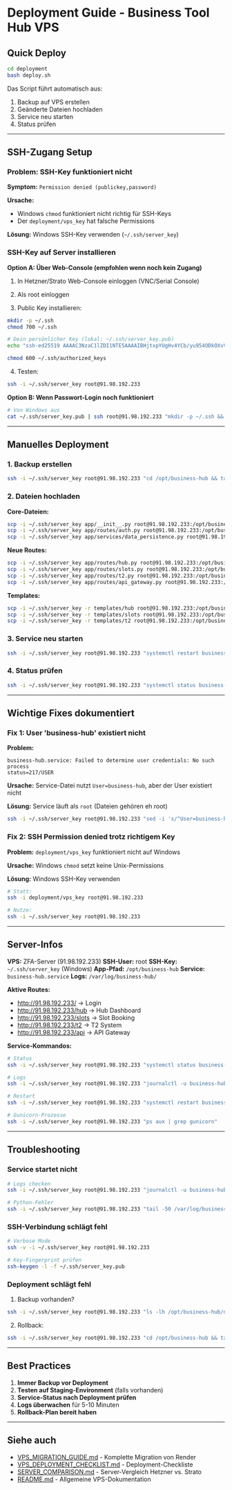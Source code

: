 # Deployment Guide - Business Tool Hub VPS

## Quick Deploy

```bash
cd deployment
bash deploy.sh
```

Das Script führt automatisch aus:
1. Backup auf VPS erstellen
2. Geänderte Dateien hochladen
3. Service neu starten
4. Status prüfen

---

## SSH-Zugang Setup

### Problem: SSH-Key funktioniert nicht

**Symptom:** `Permission denied (publickey,password)`

**Ursache:**
- Windows `chmod` funktioniert nicht richtig für SSH-Keys
- Der `deployment/vps_key` hat falsche Permissions

**Lösung:** Windows SSH-Key verwenden (`~/.ssh/server_key`)

### SSH-Key auf Server installieren

**Option A: Über Web-Console (empfohlen wenn noch kein Zugang)**

1. In Hetzner/Strato Web-Console einloggen (VNC/Serial Console)

2. Als root einloggen

3. Public Key installieren:
```bash
mkdir -p ~/.ssh
chmod 700 ~/.ssh

# Dein persönlicher Key (lokal: ~/.ssh/server_key.pub)
echo "ssh-ed25519 AAAAC3NzaC1lZDI1NTE5AAAAIBHjtxpYUgHv4YCb/yu954ODkOXvVoKMw5VhQ2RlYUus server-key" >> ~/.ssh/authorized_keys

chmod 600 ~/.ssh/authorized_keys
```

4. Testen:
```bash
ssh -i ~/.ssh/server_key root@91.98.192.233
```

**Option B: Wenn Passwort-Login noch funktioniert**

```bash
# Von Windows aus
cat ~/.ssh/server_key.pub | ssh root@91.98.192.233 "mkdir -p ~/.ssh && cat >> ~/.ssh/authorized_keys && chmod 700 ~/.ssh && chmod 600 ~/.ssh/authorized_keys"
```

---

## Manuelles Deployment

### 1. Backup erstellen

```bash
ssh -i ~/.ssh/server_key root@91.98.192.233 "cd /opt/business-hub && tar -czf /opt/business-hub/data/backups/backup-$(date +%Y%m%d-%H%M%S).tar.gz app/ templates/ deployment/"
```

### 2. Dateien hochladen

**Core-Dateien:**
```bash
scp -i ~/.ssh/server_key app/__init__.py root@91.98.192.233:/opt/business-hub/app/
scp -i ~/.ssh/server_key app/routes/auth.py root@91.98.192.233:/opt/business-hub/app/routes/
scp -i ~/.ssh/server_key app/services/data_persistence.py root@91.98.192.233:/opt/business-hub/app/services/
```

**Neue Routes:**
```bash
scp -i ~/.ssh/server_key app/routes/hub.py root@91.98.192.233:/opt/business-hub/app/routes/
scp -i ~/.ssh/server_key app/routes/slots.py root@91.98.192.233:/opt/business-hub/app/routes/
scp -i ~/.ssh/server_key app/routes/t2.py root@91.98.192.233:/opt/business-hub/app/routes/
scp -i ~/.ssh/server_key app/routes/api_gateway.py root@91.98.192.233:/opt/business-hub/app/routes/
```

**Templates:**
```bash
scp -i ~/.ssh/server_key -r templates/hub root@91.98.192.233:/opt/business-hub/templates/
scp -i ~/.ssh/server_key -r templates/slots root@91.98.192.233:/opt/business-hub/templates/
scp -i ~/.ssh/server_key -r templates/t2 root@91.98.192.233:/opt/business-hub/templates/
```

### 3. Service neu starten

```bash
ssh -i ~/.ssh/server_key root@91.98.192.233 "systemctl restart business-hub"
```

### 4. Status prüfen

```bash
ssh -i ~/.ssh/server_key root@91.98.192.233 "systemctl status business-hub"
```

---

## Wichtige Fixes dokumentiert

### Fix 1: User 'business-hub' existiert nicht

**Problem:**
```
business-hub.service: Failed to determine user credentials: No such process
status=217/USER
```

**Ursache:** Service-Datei nutzt `User=business-hub`, aber der User existiert nicht

**Lösung:** Service läuft als `root` (Dateien gehören eh root)
```bash
ssh -i ~/.ssh/server_key root@91.98.192.233 "sed -i 's/^User=business-hub/User=root/' /etc/systemd/system/business-hub.service && sed -i 's/^Group=www-data/Group=root/' /etc/systemd/system/business-hub.service && systemctl daemon-reload && systemctl restart business-hub"
```

### Fix 2: SSH Permission denied trotz richtigem Key

**Problem:** `deployment/vps_key` funktioniert nicht auf Windows

**Ursache:** Windows `chmod` setzt keine Unix-Permissions

**Lösung:** Windows SSH-Key verwenden
```bash
# Statt:
ssh -i deployment/vps_key root@91.98.192.233

# Nutze:
ssh -i ~/.ssh/server_key root@91.98.192.233
```

---

## Server-Infos

**VPS:** ZFA-Server (91.98.192.233)
**SSH-User:** root
**SSH-Key:** `~/.ssh/server_key` (Windows)
**App-Pfad:** `/opt/business-hub`
**Service:** `business-hub.service`
**Logs:** `/var/log/business-hub/`

**Aktive Routes:**
- http://91.98.192.233/ → Login
- http://91.98.192.233/hub → Hub Dashboard
- http://91.98.192.233/slots → Slot Booking
- http://91.98.192.233/t2 → T2 System
- http://91.98.192.233/api → API Gateway

**Service-Kommandos:**
```bash
# Status
ssh -i ~/.ssh/server_key root@91.98.192.233 "systemctl status business-hub"

# Logs
ssh -i ~/.ssh/server_key root@91.98.192.233 "journalctl -u business-hub -f"

# Restart
ssh -i ~/.ssh/server_key root@91.98.192.233 "systemctl restart business-hub"

# Gunicorn-Prozesse
ssh -i ~/.ssh/server_key root@91.98.192.233 "ps aux | grep gunicorn"
```

---

## Troubleshooting

### Service startet nicht

```bash
# Logs checken
ssh -i ~/.ssh/server_key root@91.98.192.233 "journalctl -u business-hub -n 100"

# Python-Fehler
ssh -i ~/.ssh/server_key root@91.98.192.233 "tail -50 /var/log/business-hub/error.log"
```

### SSH-Verbindung schlägt fehl

```bash
# Verbose Mode
ssh -v -i ~/.ssh/server_key root@91.98.192.233

# Key-Fingerprint prüfen
ssh-keygen -l -f ~/.ssh/server_key.pub
```

### Deployment schlägt fehl

1. Backup vorhanden?
```bash
ssh -i ~/.ssh/server_key root@91.98.192.233 "ls -lh /opt/business-hub/data/backups/ | tail -5"
```

2. Rollback:
```bash
ssh -i ~/.ssh/server_key root@91.98.192.233 "cd /opt/business-hub && tar -xzf data/backups/backup-YYYYMMDD-HHMMSS.tar.gz && systemctl restart business-hub"
```

---

## Best Practices

1. **Immer Backup vor Deployment**
2. **Testen auf Staging-Environment** (falls vorhanden)
3. **Service-Status nach Deployment prüfen**
4. **Logs überwachen** für 5-10 Minuten
5. **Rollback-Plan bereit haben**

---

## Siehe auch

- [VPS_MIGRATION_GUIDE.md](VPS_MIGRATION_GUIDE.md) - Komplette Migration von Render
- [VPS_DEPLOYMENT_CHECKLIST.md](VPS_DEPLOYMENT_CHECKLIST.md) - Deployment-Checkliste
- [SERVER_COMPARISON.md](SERVER_COMPARISON.md) - Server-Vergleich Hetzner vs. Strato
- [README.md](README.md) - Allgemeine VPS-Dokumentation
